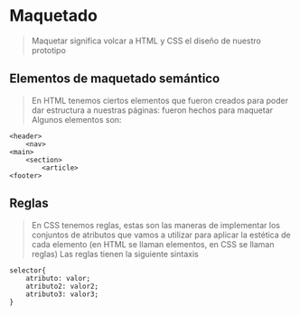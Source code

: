 # Maquetado

> Maquetar significa volcar a HTML y CSS el diseño de nuestro prototipo

## Elementos de maquetado semántico

> En HTML tenemos ciertos elementos que fueron creados para poder dar estructura a nuestras páginas: fueron hechos para maquetar
> Algunos elementos son:


    <header>
        <nav>
    <main>
        <section>
            <article>
    <footer>

## Reglas   
> En CSS tenemos reglas, estas son las maneras de implementar los conjuntos de atributos que vamos a utilizar para aplicar la estética de cada elemento (en HTML se llaman elementos, en CSS se llaman reglas)
> Las reglas tienen la siguiente sintaxis

    selector{  
        atributo: valor;  
        atributo2: valor2;  
        atributo3: valor3;  
    }  

